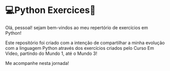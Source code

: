 # 💻Python Exercices🐍

Olá, pessoal! sejam bem-vindos ao meu repertório de exercícios em Python!

Este repositório foi criado com a intenção de compartilhar a minha evolução com a linguagem Python através dos exercícios criados pelo Curso Em Video, partindo do Mundo 1, até o Mundo 3!

Me acompanhe nesta jornada!
